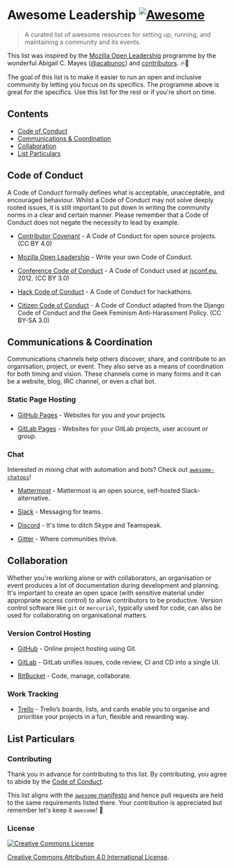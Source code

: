# Awesome Leadership [![Awesome][badge]](https://github.com/sindresorhus/awesome)

> A curated list of awesome resources for setting up, running, and maintaining a
  community and its events.


This list was inspired by the [Mozilla Open Leadership][olts] programme by the
wonderful Abigail C. Mayes ([@acabunoc](https://github.com/acabunoc))
and [contributors][olts-contributors]. 🔥🙌

The goal of this list is to make it easier to run an open and inclusive
community by letting you focus on its specifics. The programme above is great
for the specifics. Use this list for the rest or if you're short on time.


<!-- START doctoc generated TOC please keep comment here to allow auto update -->
<!-- DON'T EDIT THIS SECTION, INSTEAD RE-RUN doctoc TO UPDATE -->
## Contents

- [Code of Conduct](#code-of-conduct)
- [Communications & Coordination](#communications--coordination)
- [Collaboration](#collaboration)
- [List Particulars](#list-particulars)

<!-- END doctoc generated TOC please keep comment here to allow auto update -->


## Code of Conduct

A Code of Conduct formally defines what is acceptable, unacceptable, and
encouraged behaviour. Whilst a Code of Conduct may not solve deeply rooted
issues, it is still important to put down in writing the community norms in a
clear and certain manner. Please remember that a Code of Conduct does not negate
the necessity to lead by example.

- [Contributor Covenant](http://contributor-covenant.org/) - A Code of Conduct
  for open source projects. (CC BY 4.0)

- [Mozilla Open Leadership](https://mozilla.github.io/open-leadership-training-series/articles/building-communities-of-contributors/write-a-code-of-conduct/) -
  Write your own Code of Conduct.

- [Conference Code of Conduct](http://confcodeofconduct.com/) - A Code of
  Conduct used at [jsconf.eu](http://jsconf.eu/), 2012. (CC BY 3.0)

- [Hack Code of Conduct](http://hackcodeofconduct.org/) - A Code of Conduct for
  hackathons.

- [Citizen Code of Conduct](http://citizencodeofconduct.org/) - A Code of
  Conduct adapted from the Django Code of Conduct and the Geek Feminism
  Anti-Harassment Policy. (CC BY-SA 3.0)


## Communications & Coordination

Communications channels help others discover, share, and contribute to an
organisation, project, or event. They also serve as a means of coordination for
both timing and vision. These channels come in many forms and it can be a
website, blog, IRC channel, or even a chat bot.

### Static Page Hosting

- [GitHub Pages](https://pages.github.com/) - Websites for you and your
  projects.

- [GitLab Pages](https://pages.gitlab.io/) - Websites for your GitLab projects,
  user account or group.


### Chat

Interested in mixing chat with automation and bots? Check
out [`awesome-chatops`](https://github.com/exAspArk/awesome-chatops)!

- [Mattermost](https://www.mattermost.org/) - Mattermost is an open source,
  self-hosted Slack-alternative.

- [Slack](https://slack.com/) - Messaging for teams.

- [Discord](https://discordapp.com/) - It's time to ditch Skype and Teamspeak.

- [Gitter](https://gitter.im/) - Where communities thrive.


## Collaboration

Whether you're working alone or with collaborators, an organisation or event
produces a lot of documentation during development and planning. It's important
to create an open space (with sensitive material under appropriate access
control) to allow contributors to be productive. Version control software like
`git` or `mercurial`, typically used for code, can also be used for
collaborating on organisational matters.

### Version Control Hosting

- [GitHub](https://github.com/) - Online project hosting using Git.

- [GitLab](https://gitlab.com/) - GitLab unifies issues, code review, CI and CD
  into a single UI.

- [BitBucket](https://bitbucket.org/) - Code, manage, collaborate.


### Work Tracking

- [Trello](https://trello.com/) - Trello’s boards, lists, and cards enable you
  to organise and prioritise your projects in a fun, flexible and rewarding way.


## List Particulars

### Contributing

Thank you in advance for contributing to this list. By contributing, you agree
to abide by the [Code of Conduct](code_of_conduct.md).

This list aligns with the [`awesome` manifesto][add-to-list] and hence pull
requests are held to the same requirements listed there. Your contribution is
appreciated but remember let's keep it `awesome`! 🎉


### License

[![Creative Commons License][cc-by-badge]][cc-by-license]

[Creative Commons Attribution 4.0 International License][cc-by-license].


[cc-by-badge]: http://i.creativecommons.org/l/by/4.0/88x31.png
[cc-by-license]: https://creativecommons.org/licenses/by/4.0/
[badge]: https://cdn.rawgit.com/sindresorhus/awesome/d7305f38d29fed78fa85652e3a63e154dd8e8829/media/badge.svg
[add-to-list]: https://github.com/sindresorhus/awesome/blob/master/contributing.md#adding-to-this-list
[olts]: https://mozilla.github.io/open-leadership-training-series
[olts-contributors]: https://github.com/mozilla/open-leadership-training-series/network/members
